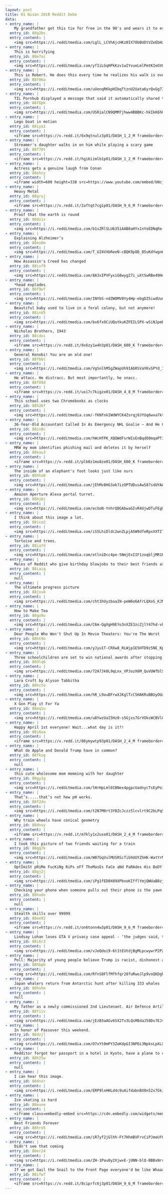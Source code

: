 ```yaml
---
layout: post
title: 01 Nisan 2018 Reddit Debe
data:
- entry_name: |
    My grandfather got this tie for free in the 90's and wears it to every passover seder
  entry_id: 88g2bs
  entry_content: |
    <img src=https://i.redditmedia.com/LglL_LCVhAjcHKz0IX7ObBUDtVZeEbHzrLyEkcImhts.jpg?s=22cbb8b4b2b554c1b37a705361efb5a5 frameborder=0>
- entry_name: |
    This is horrifying
  entry_id: 88e7ai
  entry_content: |
    <img src=https://i.redditmedia.com/yfIiLGqHPkKzv1wIYvueLmlPmtKIeGVOvUozlxapggY.gif?fm=jpg&s=d65382ae95ab92a13d4bf213e85e50e5 frameborder=0>
- entry_name: |
    This is Robert. He does this every time he realizes his walk is over.
  entry_id: 88f06a
  entry_content: |
    <img src=https://i.redditmedia.com/uUenqRKkpHIbqTtznU2Uata6yrQxGg7I93TpFvndIGg.jpg?s=e5c45911c02255ce4bd1c9efdb016103 frameborder=0>
- entry_name: |
    TIL Pornhub displayed a message that said it automatically shared the video you were watching on social media for April Fools
  entry_id: 88f6pk
  entry_content: |
    <img src=https://i.redditmedia.com/USRialCN9QMM7jhww4BBBKc-hkIkK6hHAnk8Y562axA.jpg?s=36b9e6c5c7255a3f8c8768a8e3a437c0 frameborder=0>
- entry_name: |
    Lego boat in motion
  entry_id: 88iya1
  entry_content: |
    <iframe src=https://v.redd.it/6x9qtnulz3p01/DASH_1_2_M frameborder=0></iframe>
- entry_name: |
    Streamer's daughter walks in on him while playing a scary game
  entry_id: 88f70t
  entry_content: |
    <iframe src=https://v.redd.it/hgi6iimlb1p01/DASH_1_2_M frameborder=0></iframe>
- entry_name: |
    Actress gets a genuine laugh from Conan
  entry_id: 88ehcy
  entry_content: |
    <iframe width=600 height=338 src=https://www.youtube.com/embed/bNcj9iR956M?feature=oembed&enablejsapi=1&enablejsapi=1&enablejsapi=1 frameborder=0 allow=autoplay; encrypted-media allowfullscreen></iframe>
- entry_name: |
    Heavy Metal
  entry_id: 88gruj
  entry_content: |
    <iframe src=https://v.redd.it/2aftqt7cg1p01/DASH_9_6_M frameborder=0></iframe>
- entry_name: |
    Proof that the earth is round
  entry_id: 88dzix
  entry_content: |
    <img src=https://i.redditmedia.com/b1sZRlSLU6351AAB0aHYx1nYoEDNqRo-6tPSCPgZd0g.jpg?s=010f2832e97f31ce22bc8351f5492799 frameborder=0>
- entry_name: |
    Explaining Alzheimer’s
  entry_id: 88eo0m
  entry_content: |
    <img src=https://i.redditmedia.com/T_UZ4VXbReeN-cBQK9p8D_05uKdYwgnWGFb7ejgH0TY.jpg?s=71cd1f75ea08ba4562adcf6a476010fa frameborder=0>
- entry_name: |
    How Assassin's Creed has changed
  entry_id: 88isf9
  entry_content: |
    <img src=https://i.redditmedia.com/8A3xIPVFyxiG8wyg27i_uXtSwRBe49HoaCqAnGJv7nA.png?s=ae7f8fb0f890e5df3f4eec40e92aa263 frameborder=0>
- entry_name: |
    *head explodes
  entry_id: 88f9wf
  entry_content: |
    <img src=https://i.redditmedia.com/INYbS-ndZW0MV0Yy4Hp-ebgDZ5iwdUunmufWR2e4a0Q.jpg?s=f290b818651c57224e0056d1eb5dd9db frameborder=0>
- entry_name: |
    Beautiful baby used to live in a feral colony, but not anymore!
  entry_id: 88ink5
  entry_content: |
    <img src=https://i.redditmedia.com/bx6fxOCiUQotkuKZFEILSPX-wSiNJpmbQxYfO0cQXNI.jpg?s=95694a1cbafb749edd9971e30a7ccf95 frameborder=0>
- entry_name: |
    Nicholas Brothers, 1943
  entry_id: 88idoi
  entry_content: |
    <iframe src=https://v.redd.it/0x6zy1w4h3p01/DASH_600_K frameborder=0></iframe>
- entry_name: |
    General Kenobi! You are an old one!
  entry_id: 88f66t
  entry_content: |
    <img src=https://i.redditmedia.com/VgSnlhM5gZWapUh9IAbRSVaYKvSPYd_IFpXp6IztZww.png?s=ade1252e61aa1744037ebe4f2bc5cb23 frameborder=0>
- entry_name: |
    He attacc. He distracc. But most importantly, he snacc.
  entry_id: 88f89d
  entry_content: |
    <iframe src=https://v.redd.it/uxi7c7kigzo01/DASH_4_8_M frameborder=0></iframe>
- entry_name: |
    This school uses two Chromebooks as clocks
  entry_id: 88h26f
  entry_content: |
    <img src=https://i.redditmedia.com/-fKNfnkIWdWYCK4Zsrqj0JYUq6wxa7kteyrHJn_F25I.jpg?s=d46a01dd0923c02189679b1b315b0efa frameborder=0>
- entry_name: |
    36-Year-Old Accountant Called In As Emergency NHL Goalie — And He Crushed It
  entry_id: 88in8c
  entry_content: |
    <img src=https://i.redditmedia.com/hWcHfPK_XQQWdFsrWIsEnBqdO8mqaPTihTQswqjgmm0.jpg?s=781a1b6212d79edcdf599a2f25346177 frameborder=0>
- entry_name: |
    MRW my mom identifies phishing mail and deletes it by herself
  entry_id: 88eau3
  entry_content: |
    <iframe src=https://v.redd.it/plb0z1mo8zo01/DASH_600_K frameborder=0></iframe>
- entry_name: |
    The inside of an elephant's foot looks just like ours
  entry_id: 88hha0
  entry_content: |
    <img src=https://i.redditmedia.com/jEhMv8HG3ak7izOPTUDusAwS87sdUYAAexAwNmc8mDQ.jpg?s=5a5dcb7482c87fc504bfb9124c82847c frameborder=0>
- entry_name: |
    Amazon Aperture Alexa portal turret.
  entry_id: 88hj6j
  entry_content: |
    <img src=https://i.redditmedia.com/ecUoN-YnhrQDGAbwaGIvR4UjwDTuFEgUBOyjSc-b1A0.jpg?s=a8eb10901dbf2a9ccd76b996ec9313ad frameborder=0>
- entry_name: |
    I think about this image a lot.
  entry_id: 88ico2
  entry_content: |
    <img src=https://i.redditmedia.com/iS5LhiDldc2wnZLpjASW9dfeRpxXXTITuU2uKU9ZIrA.jpg?s=564edc81652df2f7d577bf88cb98389b frameborder=0>
- entry_name: |
    Tortoise and trees.
  entry_id: 88ia7d
  entry_content: |
    <img src=https://i.redditmedia.com/otlniDcc4pe-5NmjExIIF1zoqbljMR1Rkn38hUFZGUE.png?s=3c0655310ddfbcc1eb87d5bdf2b0c7db frameborder=0>
- entry_name: |
    Males of Reddit who give birthday blowjobs to their best friends as a gift, when did you start this tradition and how did you find about it and what happened?
  entry_id: 88iaiq
  entry_content: |
    null
- entry_name: |
    The ultimate progress picture
  entry_id: 88jxv8
  entry_content: |
    <img src=https://i.redditmedia.com/cht1hUyzbaaIN-peW6o6AfrLQXoS_KJN3i6A8cp4gys.jpg?s=cb250a7f1ba56ff89a52ad568dd34222 frameborder=0>
- entry_name: |
    How to Make Tea
  entry_id: 88go9u
  entry_content: |
    <img src=https://i.redditmedia.com/C6m-QgXgH9EYo3nXZE3zcZjlY47hd-vktIfYNMJ7Uug.png?s=fbea2b805f1c067a2d4a13c8bc405e03 frameborder=0>
- entry_name: |
    Dear People Who Won't Shut Up In Movie Theaters: You're The Worst
  entry_id: 88ht9o
  entry_content: |
    <img src=https://i.redditmedia.com/yJyu1T-CRXw8_RLWjp1E5HTD9z5NE_KpUqMpNCUIq4g.jpg?s=5998aebf8502024991a418fc74143a4d frameborder=0>
- entry_name: |
    Three schoolchildren are set to win national awards after stopping a suicidal man from jumping off a bridge, saving his life
  entry_id: 88dlq6
  entry_content: |
    <img src=https://i.redditmedia.com/72A7Jk0L9qLnx_VPJozX6M_QuVUWfblSOwxSvDCh9LE.jpg?s=f64df9b1c8f588551d05a72ee3c2f7e7 frameborder=0>
- entry_name: |
    Lara Croft by Alyson Tabbitha
  entry_id: 88hcto
  entry_content: |
    <img src=https://i.redditmedia.com/hR_L9ouDFrwXJKglTcC5HAKRuBBUyOUa_8DQmlRqcQM.jpg?s=e23ad217637ed10c7b951856e9aaf4f4 frameborder=0>
- entry_name: |
    X Gon Play it For Ya
  entry_id: 88eq1u
  entry_content: |
    <img src=https://i.redditmedia.com/u8YwzUaI5Hz0-s5Gjxs7GrVOkcWCBVlG6yQcHsu5EDk.png?s=e3942ec01dc60f041f9a19689e265f60 frameborder=0>
- entry_name: |
    Happy April 1st everyone! Wait...what day is it?!
  entry_id: 88i6oa
  entry_content: |
    <iframe src=https://v.redd.it/86ymywtp93p01/DASH_2_4_M frameborder=0></iframe>
- entry_name: |
    What do Apple and Donald Trump have in common?
  entry_id: 88fksg
  entry_content: |
    null
- entry_name: |
    this cute wholesome mom memeing with her daughter
  entry_id: 88gy1g
  entry_content: |
    <img src=https://i.redditmedia.com/lHrHpLml0IBNex4pgpcUadnycTsEyPo1XKNBCIh8Un4.jpg?s=3212f54c327e434bdd8f72268d3cb277 frameborder=0>
- entry_name: |
    That’s.....that’s not how pH works.
  entry_id: 88f2du
  entry_content: |
    <img src=https://i.redditmedia.com/t2N7M0rt3YBZcJczz5lcvlrt9C2bLPqSxh0V5QHVu6Q.jpg?s=44eb8b47ae7ae4cd53a8a2d630f1373e frameborder=0>
- entry_name: |
    Why train wheels have conical geometry
  entry_id: 88dnvy
  entry_content: |
    <iframe src=https://v.redd.it/m7kly1x2uso01/DASH_2_4_M frameborder=0></iframe>
- entry_name: |
    I took this picture of two friends waiting for a train
  entry_id: 88gg7k
  entry_content: |
    <img src=https://i.redditmedia.com/W07GqVulMUSRScTibhUUYZhHK-WatYrN7TgrkTNDZTs.jpg?s=4cb91bde287abf187529bbb072fc7b37 frameborder=0>
- entry_name: |
    OptImiSt pRiMe FucKiNg RiPs oFf ThoMasEs FaCe aNd PaRAdes His BoDY ArOUnd.
  entry_id: 88gj2j
  entry_content: |
    <img src=https://i.redditmedia.com/iPg1fED0X09XPbnoKIfflYmjQWUaB8zjl06pwPIKcSk.jpg?s=8f384bf220c5f6f6cd1d7839d1f1dd80 frameborder=0>
- entry_name: |
    Checking your phone when someone pulls out their phone is the yawn of our generation
  entry_id: 88hxdo
  entry_content: |
    null
- entry_name: |
    Stealth skills over 99999
  entry_id: 88ee92
  entry_content: |
    <iframe src=https://v.redd.it/on6tonn4w3p01/DASH_9_6_M frameborder=0></iframe>
- entry_name: |
    Lindsay Lohan loses GTA V privacy case appeal - ‘the judges said, the in-game actress slash singer merely resembled a generic young woman.’
  entry_id: 88i6r3
  entry_content: |
    <img src=https://i.redditmedia.com/vJeQdoi9-6t1tEUtdjBgMLpcwywrP2PZWIKvmXfeiJA.jpg?s=5905135e9adc09fa4ac91250523b65ca frameborder=0>
- entry_name: |
    Poll: Majority of young people believe Trump is racist, dishonest and “mentally unfit” to be president
  entry_id: 88hbpb
  entry_content: |
    <img src=https://i.redditmedia.com/RfnS8FlfMfhfqr28fuRwoJlp9voQKDgkHnTqwH-ODsc.jpg?s=5af47bf13b93c0db22b9398f2931363d frameborder=0>
- entry_name: |
    Japan whalers return from Antarctic hunt after killing 333 whales
  entry_id: 88hshm
  entry_content: |
    null
- entry_name: |
    My father as a newly commissioned 2nd Lieutenant. Air Defence Artillery. Circa 1976.
  entry_id: 88fiiv
  entry_content: |
    <img src=https://i.redditmedia.com/jEzB3aAGv6SX2Tv3LQsM8daJ58Dv7EJsV_IALeERrFs.jpg?s=3419adf094b478513194adece2bc6ee7 frameborder=0>
- entry_name: |
    In honor of Passover this weekend.
  entry_id: 88dzjl
  entry_content: |
    <img src=https://i.redditmedia.com/O7xYt0mPY3ZoKdpGI3NPOi3NpksLpXLX9JkjUEldxpM.jpg?s=e880b361090b12b4e51c0953fb9fae46 frameborder=0>
- entry_name: |
    Redditor forgot her passport in a hotel in Kyoto, have a plane to catch in Tokyo in 6 hours, u/OneForkShort collected it and delivered in 4.
  entry_id: 88h25w
  entry_content: |
    null
- entry_name: |
    I can hear this image.
  entry_id: 88dnxr
  entry_content: |
    <img src=https://i.redditmedia.com/ERP9lnHHLd4c9uAifdabnBX0n52x7GkiOaNizGbGo80.jpg?s=f6c3c6b56692cc14a09e0a6d03b92c2e frameborder=0>
- entry_name: |
    Ice skating is hard
  entry_id: 88euxe
  entry_content: |
    <iframe class=embedly-embed src=https://cdn.embedly.com/widgets/media.html?src=https%3A%2F%2Fgfycat.com%2Fifr%2FDarlingBlushingDiplodocus&url=https%3A%2F%2Fgfycat.com%2FDarlingBlushingDiplodocus&image=https%3A%2F%2Fthumbs.gfycat.com%2FDarlingBlushingDiplodocus-size_restricted.gif&key=522baf40bd3911e08d854040d3dc5c07&type=text%2Fhtml&schema=gfycat width=480 height=480 scrolling=no frameborder=0 allowfullscreen></iframe>
- entry_name: |
    Best Friends Forever
  entry_id: 88hro5
  entry_content: |
    <img src=https://i.redditmedia.com/iR7yf2jGlhh-Ft7HhmBVFrvCiPJmeUfCtgC7GinyAsU.jpg?s=f138fd9b38835758193d821f8bebf264 frameborder=0>
- entry_name: |
    Didn't see that coming
  entry_id: 88er24
  entry_content: |
    <img src=https://i.redditmedia.com/ZH-1Pau0y2XjwvE-jUNN-blQ-BBBxNrrMJR3XsFKP9E.jpg?s=f47076f71260e5dd9d7af7b62a542a8c frameborder=0>
- entry_name: |
    If we got Gail the Snail to the Front Page everyone'd be like Whaaaat!?
  entry_id: 88ifw7
  entry_content: |
    <iframe src=https://v.redd.it/8ciprfc6j3p01/DASH_9_6_M frameborder=0></iframe>
---
```

